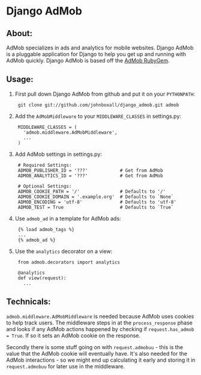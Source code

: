 Django AdMob
============

About:
------

AdMob specializes in ads and analytics for mobile websites. Django AdMob is a pluggable application for Django to help you get up and running with AdMob quickly. Django AdMob is based off the [AdMob RubyGem](http://admob.rubyforge.org/admob/ "RubyForge").

Usage:
------

1. First pull down Django AdMob from github and put it on your `PYTHONPATH`:

        git clone git://github.com/johnboxall/django_admob.git admob

1. Add the `AdMobMiddleware` to your `MIDDLEWARE_CLASSES` in settings.py:

        MIDDLEWARE_CLASSES = (
          'admob.middleware.AdMobMiddleware',
          ...
        )

1. Add AdMob settings in settings.py:

        # Required Settings:
        ADMOB_PUBLISHER_ID = '???'            # Get from AdMob
        ADMOB_ANALYTICS_ID = '???'            # Get from AdMob
        
        # Optional Settings:
        ADMOB_COOKIE_PATH = '/'               # Defaults to '/'
        ADMOB_COOKIE_DOMAIN = '.example.org'  # Defaults to `None`
        ADMOB_ENCODING = 'utf-8'              # Defaults to 'utf-8'
        ADMOB_TEST = True                     # Defaults to `True`

1. Use `admob_ad` in a template for AdMob ads:

        {% load admob_tags %}
        ... 
        {% admob_ad %}

1. Use the `analytics` decorator on a view:

        from admob.decorators import analytics

        @analytics
        def view(request):
          ...
    
Technicals:
-----------

`admob.middleware.AdMobMiddleware` is needed because AdMob uses cookies to help track users. The middleware steps in at the `process_response` phase and looks if any AdMob actions happened by checking if `request.has_admob = True`. If so it sets an AdMob cookie on the response.

Secondly there is some stuff going on with `request.admobuu` - this is the value that the AdMob cookie will eventually have. It's also needed for the AdMob interactions - so we might end up calculating it early and storing it in `request.admobuu` for later use in the middleware.
